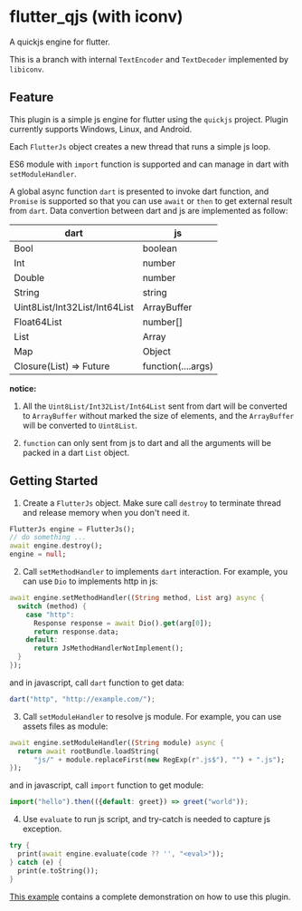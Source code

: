 <!--
 * @Description: 
 * @Author: ekibun
 * @Date: 2020-08-08 08:16:50
 * @LastEditors: ekibun
 * @LastEditTime: 2020-08-28 23:48:13
-->
# flutter_qjs (with iconv)

A quickjs engine for flutter.

This is a branch with internal `TextEncoder` and `TextDecoder` implemented by `libiconv`.

## Feature

This plugin is a simple js engine for flutter using the `quickjs` project. Plugin currently supports Windows, Linux, and Android.

Each `FlutterJs` object creates a new thread that runs a simple js loop. 

ES6 module with `import` function is supported and can manage in dart with `setModuleHandler`.

A global async function `dart` is presented to invoke dart function, and `Promise` is supported so that you can use `await` or `then` to get external result from `dart`. Data convertion between dart and js are implemented as follow:

| dart | js |
| --- | --- |
| Bool | boolean |
| Int | number |
| Double | number |
| String | string |
| Uint8List/Int32List/Int64List | ArrayBuffer |
| Float64List | number[] |
| List | Array |
| Map | Object |
| Closure(List) => Future | function(....args) |

**notice:**
1. All the `Uint8List/Int32List/Int64List` sent from dart will be converted to `ArrayBuffer` without marked the size of elements, and the `ArrayBuffer` will be converted to `Uint8List`.

2. `function` can only sent from js to dart and all the arguments will be packed in a dart `List` object.

## Getting Started

1. Create a `FlutterJs` object. Make sure call `destroy` to terminate thread and release memory when you don't need it.

```dart
FlutterJs engine = FlutterJs();
// do something ...
await engine.destroy();
engine = null;
```

2. Call `setMethodHandler` to implements `dart` interaction. For example, you can use `Dio` to implements http in js:

```dart
await engine.setMethodHandler((String method, List arg) async {
  switch (method) {
    case "http":
      Response response = await Dio().get(arg[0]);
      return response.data;
    default:
      return JsMethodHandlerNotImplement();
  }
});
```

and in javascript, call `dart` function to get data:

```javascript
dart("http", "http://example.com/");
```

3. Call `setModuleHandler` to resolve js module. For example, you can use assets files as module:

```dart
await engine.setModuleHandler((String module) async {
  return await rootBundle.loadString(
      "js/" + module.replaceFirst(new RegExp(r".js$"), "") + ".js");
});
```

and in javascript, call `import` function to get module:

```javascript
import("hello").then(({default: greet}) => greet("world"));
```

4. Use `evaluate` to run js script, and try-catch is needed to capture js exception.

```dart
try {
  print(await engine.evaluate(code ?? '', "<eval>"));
} catch (e) {
  print(e.toString());
}
```

[This example](example/lib/main.dart) contains a complete demonstration on how to use this plugin.
